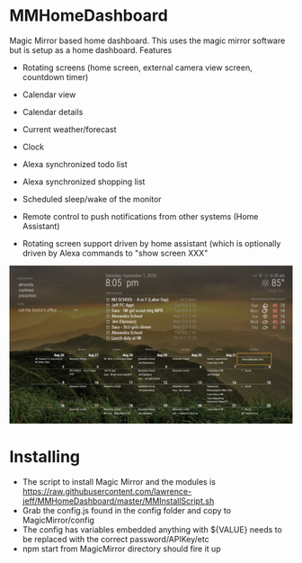 # MMHomeDashboard
Magic Mirror based home dashboard. This uses the magic mirror software but is setup as a home dashboard.
Features 
* Rotating screens (home screen, external camera view screen, countdown timer)
* Calendar view
* Calendar details
* Current weather/forecast
* Clock

* Alexa synchronized todo list
* Alexa synchronized shopping list
* Scheduled sleep/wake of the monitor
* Remote control to push notifications from other systems (Home Assistant)
* Rotating screen support driven by home assistant (which is optionally driven by Alexa commands to "show screen XXX"

<img src="https://github.com/lawrence-jeff/MMHomeDashboard/blob/master/image.png" width="750"><br>


# Installing
* The script to install Magic Mirror and the modules is https://raw.githubusercontent.com/lawrence-jeff/MMHomeDashboard/master/MMInstallScript.sh
* Grab the config.js found in the config folder and copy to MagicMirror/config
* The config has variables embedded anything with ${VALUE} needs to be replaced with the correct password/APIKey/etc
* npm start from MagicMirror directory should fire it up
